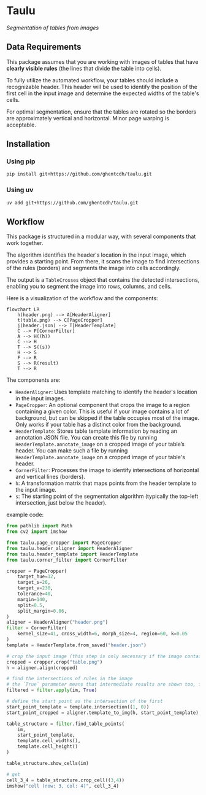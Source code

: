 # Taulu
_Segmentation of tables from images_

## Data Requirements 

This package assumes that you are working with images of tables that have **clearly visible rules** (the lines that divide the table into cells).

To fully utilize the automated workflow, your tables should include a recognizable header. This header will be used to identify the position of the first cell in the input image and determine the expected widths of the table's cells.

For optimal segmentation, ensure that the tables are rotated so the borders are approximately vertical and horizontal. Minor page warping is acceptable.


## Installation

### Using pip
```sh
pip install git+https://github.com/ghentcdh/taulu.git
```

### Using uv
```sh
uv add git+https://github.com/ghentcdh/taulu.git
```


## Workflow

This package is structured in a modular way, with several components that work together.

The algorithm identifies the header's location in the input image, which provides a starting point. From there, it scans the image to find intersections of the rules (borders) and segments the image into cells accordingly.

The output is a `TableCrosses` object that contains the detected intersections, enabling you to segment the image into rows, columns, and cells.

Here is a visualization of the workflow and the components:

```mermaid
flowchart LR
    h(header.png) --> A[HeaderAligner]
    t(table.png) --> C[PageCropper]
    j(header.json) --> T[HeaderTemplate]
    C --> F[CornerFilter]
    A --> H((h))
    C --> H
    T --> S((s))
    H --> S
    F --> R
    S --> R(result)
    T --> R
```

The components are:

- `HeaderAligner`: Uses template matching to identify the header's location in the input images.
- `PageCropper`: An optional component that crops the image to a region containing a given color. This is useful if your image contains a lot of background, but can be skipped if the table occupies most of the image. Only works if your table has a distinct color from the background.
- `HeaderTemplate`: Stores table template information by reading an annotation JSON file. You can create this file by running `HeaderTemplate.annotate_image` on a cropped image of your table’s header.
You can make such a file by running `HeaderTemplate.annotate_image` on a cropped image of your table's header.
- `CornerFilter`: Processes the image to identify intersections of horizontal and vertical lines (borders).
- `h`: A transformation matrix that maps points from the header template to the input image.
- `s`: The starting point of the segmentation algorithm (typically the top-left intersection, just below the header).

example code:

```py
from pathlib import Path
from cv2 import imshow

from taulu.page_cropper import PageCropper
from taulu.header_aligner import HeaderAligner
from taulu.header_template import HeaderTemplate
from taulu.corner_filter import CornerFilter

cropper = PageCropper(
    target_hue=12,
    target_s=26,
    target_v=230,
    tolerance=40,
    margin=140,
    split=0.5,
    split_margin=0.06,
)
aligner = HeaderAligner("header.png")
filter = CornerFilter(
    kernel_size=41, cross_width=6, morph_size=4, region=60, k=0.05
)
template = HeaderTemplate.from_saved("header.json")

# crop the input image (this step is only necessary if the image contains more than just the table)
cropped = cropper.crop("table.png")
h = aligner.align(cropped)

# find the intersections of rules in the image
# the `True` parameter means that intermediate results are shown too, for debugging and parameter tuning
filtered = filter.apply(im, True)

# define the start point as the intersection of the first 
start_point_template = template.intersection((1, 0))
start_point_cropped = aligner.template_to_img(h, start_point_template)

table_structure = filter.find_table_points(
    im, 
    start_point_template, 
    template.cell_widths(), 
    template.cell_height()
)

table_structure.show_cells(im)

# get
cell_3_4 = table_structure.crop_cell((3,4))
imshow("cell (row: 3, col: 4)", cell_3_4)
```


